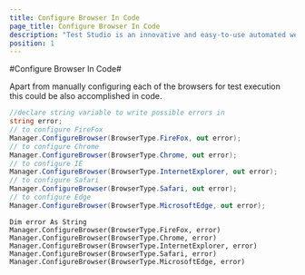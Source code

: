 ```yaml
---
title: Configure Browser In Code
page_title: Configure Browser In Code
description: "Test Studio is an innovative and easy-to-use automated web, WPF and load testing solution. Test Studio tests support essential technologies like ASP.NET AJAX, Silverlight, PHP and MVC. HTML5, Testing framework, functional testing, performance testing, load testing, exploratory testing, manual testing."
position: 1
---
```

#Configure Browser In Code#

Apart from manually configuring each of the browsers for test execution this could be also accomplished in code. 

```C#
//declare string variable to write possible errors in 
string error;
// to configure FireFox
Manager.ConfigureBrowser(BrowserType.FireFox, out error);
// to configure Chrome
Manager.ConfigureBrowser(BrowserType.Chrome, out error);
// to configure IE
Manager.ConfigureBrowser(BrowserType.InternetExplorer, out error);
// to configure Safari
Manager.ConfigureBrowser(BrowserType.Safari, out error);
// to configure Edge
Manager.ConfigureBrowser(BrowserType.MicrosoftEdge, out error);
```

```VB
Dim error As String
Manager.ConfigureBrowser(BrowserType.FireFox, error)
Manager.ConfigureBrowser(BrowserType.Chrome, error)
Manager.ConfigureBrowser(BrowserType.InternetExplorer, error)
Manager.ConfigureBrowser(BrowserType.Safari, error)
Manager.ConfigureBrowser(BrowserType.MicrosoftEdge, error)
```